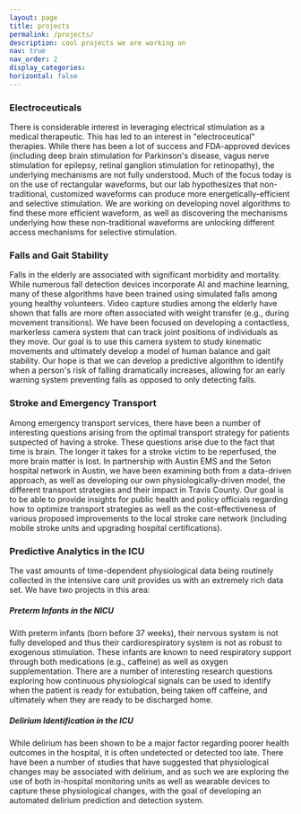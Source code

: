 ```yaml
---
layout: page
title: projects
permalink: /projects/
description: cool projects we are working on
nav: true
nav_order: 2
display_categories:
horizontal: false
---
```


### Electroceuticals
There is considerable interest in leveraging electrical stimulation as a medical therapeutic.  This has led to an interest in "electroceutical" therapies.  While there has been a lot of success and FDA-approved devices (including deep brain stimulation for Parkinson's disease, vagus nerve stimulation for epilepsy, retinal ganglion stimulation for retinopathy), the underlying mechanisms are not fully understood.  Much of the focus today is on the use of rectangular waveforms, but our lab hypothesizes that non-traditional, customized waveforms can produce more energetically-efficient and selective stimulation.  We are working on developing novel algorithms to find these more efficient waveform, as well as discovering the mechanisms underlying how these non-traditional waveforms are unlocking different access mechanisms for selective stimulation.

### Falls and Gait Stability
Falls in the elderly are associated with significant morbidity and mortality.  While numerous fall detection devices incorporate AI and machine learning, many of these algorithms have been trained using simulated falls among young healthy volunteers.  Video capture studies among the elderly have shown that falls are more often associated with weight transfer (e.g., during movement transitions).  We have been focused on developing a contactless, markerless camera system that can track joint positions of individuals as they move.  Our goal is to use this camera system to study kinematic movements and ultimately develop a model of human balance and gait stability.  Our hope is that we can develop a predictive algorithm to identify when a person's risk of falling dramatically increases, allowing for an early warning system preventing falls as opposed to only detecting falls.  

### Stroke and Emergency Transport
Among emergency transport services, there have been a number of interesting questions arising from the optimal transport strategy for patients suspected of having a stroke.  These questions arise due to the fact that time is brain.  The longer it takes for a stroke victim to be reperfused, the more brain matter is lost.  In partnership with Austin EMS and the Seton hospital network in Austin, we have been examining both from a data-driven approach, as well as developing our own physiologically-driven model, the different transport strategies and their impact in Travis County.  Our goal is to be able to provide insights for public health and policy officials regarding how to optimize transport strategies as well as the cost-effectiveness of various proposed improvements to the local stroke care network (including mobile stroke units and upgrading hospital certifications).  

### Predictive Analytics in the ICU
The vast amounts of time-dependent physiological data being routinely collected in the intensive care unit provides us with an extremely rich data set.  We have two projects in this area:
##### *Preterm Infants in the NICU*
With preterm infants (born before 37 weeks), their nervous system is not fully developed and thus their cardiorespiratory system is not as robust to exogenous stimulation.  These infants are known to need respiratory support through both medications (e.g., caffeine) as well as oxygen supplementation. There are a number of interesting research questions exploring how continuous physiological signals can be used to identify when the patient is ready for extubation, being taken off caffeine, and ultimately when they are ready to be discharged home.  
##### *Delirium Identification in the ICU*
While delirium has been shown to be a major factor regarding poorer health outcomes in the hospital, it is often undetected or detected too late.  There have been a number of studies that have suggested that physiological changes may be associated with delirium, and as such we are exploring the use of both in-hospital monitoring units as well as wearable devices to capture these physiological changes, with the goal of developing an automated delirium prediction and detection system.  
